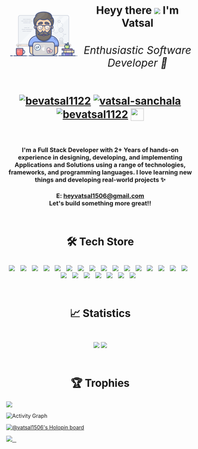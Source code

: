 <div align="center">
<img align="left" src="https://github.com/bevatsal1122/bevatsal1122/blob/main/geek.gif" style="width: 200px;" />
  
<h1 align="center">
  <strong>
    Heyy there <img src="https://github.com/abdoachhoubi/abdoachhoubi/blob/main/gifs/Hi.gif" width="30" /> I'm Vatsal
    <br/>
    <h6 align="center">Enthusiastic Software Developer 💯</h6>
    <p>
      <a href="https://linkedin.com/in/bevatsal1122" target="blank"><img align="center" src="https://raw.githubusercontent.com/rahuldkjain/github-profile-readme-generator/master/src/images/icons/Social/linked-in-alt.svg" alt="bevatsal1122" height="33" width="43" /></a>
      <a href="https://stackoverflow.com/users/16840241/vatsal-sanchala" target="blank"><img align="center" src="https://raw.githubusercontent.com/rahuldkjain/github-profile-readme-generator/master/src/images/icons/Social/stack-overflow.svg" alt="vatsal-sanchala" height="33" width="43" /></a>
      <a href="https://twitter.com/bevatsal1122" target="blank"><img align="center" src="https://raw.githubusercontent.com/rahuldkjain/github-profile-readme-generator/master/src/images/icons/Social/twitter.svg" alt="bevatsal1122" height="33" width="43" /></a>
      <a href="https://devfolio.co/@bevatsal1122" target="blank"><img align="center" src="https://avatars.githubusercontent.com/u/38809367?s=280&v=4" height="33" width="35" style="border-radius: 50;"/></a>
    </p>
  </strong>
</h1>
<br />


<h3>
  I'm a Full Stack Developer with 2+ Years of hands-on experience in designing, developing, and implementing Applications and Solutions using a range of technologies, frameworks, and programming languages.
  I love learning new things and developing real-world projects ✨
</h3>

### E: heyvatsal1506@gmail.com <br /> Let's build something more great!!



</div>
<br />

<p>
<h1 align="center"><strong>🛠 Tech Store</strong></h1>
<br>
<div align="center">
  <img src="https://img.shields.io/badge/Express-38352A?style=for-the-badge&logo=express&logoColor=4FC08D" /> &ensp;
  <img src="https://img.shields.io/badge/PostgreSQL-316192?style=for-the-badge&logo=postgresql&logoColor=white" /> &ensp;
  <img src="https://img.shields.io/badge/Node.js-35495E?style=for-the-badge&logo=nodedotjs&logoColor=4FC08D" /> &ensp;
  <img src="https://img.shields.io/badge/React-563D7C?style=for-the-badge&logo=react&logoColor=61DAFB&labelColor=20232A" /> &ensp;
  <img src="https://img.shields.io/badge/Next.js-black?style=for-the-badge&logo=next.js&logoColor=white&labelColor=282828" /> &ensp;
  <img src="https://img.shields.io/badge/PHP-777BB4?style=for-the-badge&logo=php&logoColor=white" /> &ensp;
  <img src="https://img.shields.io/badge/Django-092E20?style=for-the-badge&logo=django&logoColor=white" /> &ensp;
  <img src="https://img.shields.io/badge/Amazon_AWS-232F3E?style=for-the-badge&logo=amazon-aws&logoColor=white" /> &ensp;
  <img src="https://img.shields.io/badge/json%20web%20tokens-323330?style=for-the-badge&logo=json-web-tokens&logoColor=pink" /> &ensp;
  <img src="https://img.shields.io/badge/MongoDB-4EA94B?style=for-the-badge&logo=mongodb&logoColor=white" /> &ensp;
  <img src="https://img.shields.io/badge/Meteor-5B665B?style=for-the-badge&logo=meteor&logoColor=green" /> &ensp;
  <img src="https://img.shields.io/badge/-C++-38352A?style=for-the-badge&logo=cplusplus&logoColor=98b982&labelColor=282828" /> &ensp;
  <img src="https://img.shields.io/badge/-Java-35495E?style=for-the-badge&logo=openjdk&logoColor=4FC08D" /> &ensp;
  <img src="https://img.shields.io/badge/SAS-2C2D72?style=for-the-badge&logo=SAS&logoColor=white" /> &ensp;
  <img src="https://img.shields.io/badge/-Python-d1a01f?style=for-the-badge&logo=python&logoColor=98b982&labelColor=282828" /> &ensp;
  <img src="https://img.shields.io/badge/-C-0769AD?style=for-the-badge&logo=c&logoColor=black" /> &ensp;
  <img src="https://img.shields.io/badge/-Javascript-d1a01f?style=for-the-badge&logo=javascript&logoColor=d1a01f&labelColor=282828" /> &ensp;
  <img src="https://img.shields.io/badge/Bootstrap-563D7C?style=for-the-badge&logo=bootstrap&logoColor=black&labelColor=563D7C" /> &ensp;
  <img src="https://img.shields.io/badge/Firebase-c58545?style=for-the-badge&logo=firebase&logoColor=F1E715&labelColor=282828" /> &ensp;
  <img src="https://img.shields.io/badge/Postman-FF6C37?style=for-the-badge&logo=postman&logoColor=white" /> &ensp;
  <img src="https://img.shields.io/badge/jQuery-0769AD?style=for-the-badge&logo=jquery&logoColor=white" /> &ensp;
  <img src="https://img.shields.io/badge/-HTML5-c58545?style=for-the-badge&logo=html5&logoColor=c58545&labelColor=282828" /> &ensp;
  <img src="https://img.shields.io/badge/-CSS3-0769AD?style=for-the-badge&logo=css3&logoColor=0769AD&labelColor=282828" /> &ensp;
  	

</div>
</p>

<br />
<h1 align="center"><strong>📈 Statistics</strong></h1>
<br/>
<p align="center">
  <img width="46.5%" src="https://github-readme-stats.vercel.app/api?username=bevatsal1122&show_icons=true&theme=gruvbox&hide_border=true" />
  <img width="49.2%" src="https://github-readme-streak-stats.herokuapp.com/?user=bevatsal1122&theme=gruvbox&hide_border=true" />
  </a>
</p>
<br />

<h1 align="center"><strong>🏆 Trophies</strong></h1>
<img align="center" src="https://github-profile-trophy.vercel.app/?username=bevatsal1122&theme=gruvbox" />

<br />

![Activity Graph](https://github-readme-activity-graph.vercel.app/graph?username=bevatsal1122&custom_title=bevatsal1122's%20Contribution&bg_color=282828&color=BABABA&line=d1a01f&point=c58545&area=true&hide_border=true)

[![@vatsal1506's Holopin board](https://holopin.io/api/user/board?user=vatsal1506)](https://holopin.io/@vatsal1506)

<a href="https://www.buymeacoffee.com/bevatsal1122" target="blank">
  <img src="https://img.shields.io/badge/Buy_Me_A_Coffee-FFDD00?style=for-the-badge&logo=buy-me-a-coffee&logoColor=black" /> &ensp;
</a>
